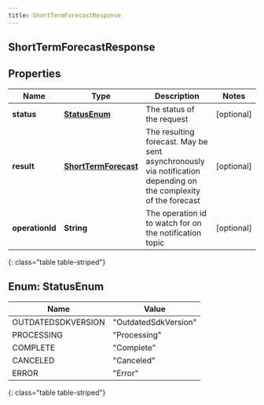 ```yaml
---
title: ShortTermForecastResponse
---
```

## ShortTermForecastResponse


## Properties

| Name | Type | Description | Notes |
| ------------ | ------------- | ------------- | ------------- |
| **status** | [**StatusEnum**](#StatusEnum) | The status of the request |  [optional] |
| **result** | [**ShortTermForecast**](ShortTermForecast.html) | The resulting forecast.  May be sent asynchronously via notification depending on the complexity of the forecast |  [optional] |
| **operationId** | **String** | The operation id to watch for on the notification topic |  [optional] |
{: class="table table-striped"}


<a name="StatusEnum"></a>

## Enum: StatusEnum

| Name | Value |
| ---- | ----- |
| OUTDATEDSDKVERSION | &quot;OutdatedSdkVersion&quot; |
| PROCESSING | &quot;Processing&quot; |
| COMPLETE | &quot;Complete&quot; |
| CANCELED | &quot;Canceled&quot; |
| ERROR | &quot;Error&quot; |
{: class="table table-striped"}



